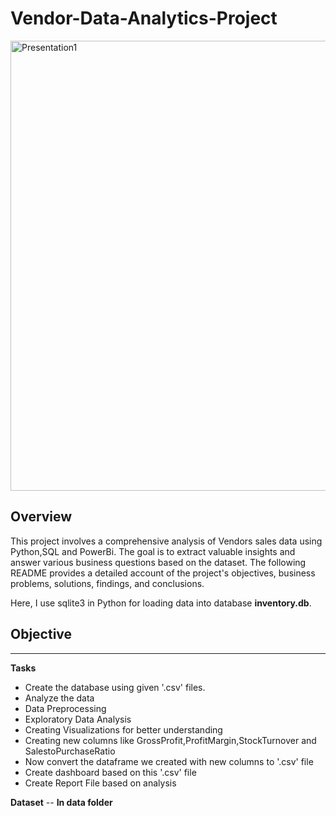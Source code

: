 # Vendor-Data-Analytics-Project
<img width="1280" height="720" alt="Presentation1" src="https://github.com/user-attachments/assets/be3205a2-3278-4180-b22f-30d24c93d0c8" />

**Overview**
----------
This project involves a comprehensive analysis of Vendors sales data using Python,SQL and PowerBi. The goal is to extract valuable insights and answer various business questions based on the dataset. The following README provides a detailed account of the project's objectives, business problems, solutions, findings, and conclusions.

Here, I use sqlite3 in Python for loading data into database **inventory.db**.

## Objective
--------
**Tasks**
* Create the database using given '.csv' files.
*  Analyze the data
*  Data Preprocessing
*  Exploratory Data Analysis
*  Creating Visualizations for better understanding
*  Creating new columns like GrossProfit,ProfitMargin,StockTurnover and SalestoPurchaseRatio
*  Now convert the dataframe we created with new columns to '.csv' file
*  Create dashboard based on this '.csv' file
*  Create Report File based on analysis

**Dataset** -- **In data folder**
